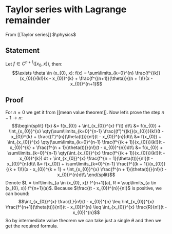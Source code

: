# Taylor series with Lagrange remainder
From [[Taylor series]]
$\physics$
## Statement
Let $f \in C^{n+1}([x_{0}, x])$, then:
$$\exists \theta \in (x_{0}, x): f(x) = \sum\limits_{k=0}^{n} \frac{f^{(k)}(x_{0})}{k!}(x - x_{0})^{k} + \frac{f^{(n+1)}(\theta)}{(n + 1)!}(x - x_{0})^{n+1}$$

## Proof
For $n = 0$ we get it from [[mean value theorem]]. Now let’s prove the step $n - 1 \to n$:
$$\begin{split}
f(x) &= f(x_{0}) + \int_{x_{0}}^{x} f'(t) dt\\
&= f(x_{0}) +  \int_{x_{0}}^{x} \qty(\sum\limits_{k=0}^{n-1} \frac{(f')^{(k)}(x_{0})}{k!}(t - x_{0})^{k} + \frac{(f')^{n}(\theta(t))}{n!}(t - x_{0})^{n})dt\\
&= f(x_{0}) +  \int_{x_{0}}^{x} \qty(\sum\limits_{k=0}^{n-1} \frac{f^{(k + 1)}(x_{0})}{k!}(t - x_{0})^{k} + \frac{f^{n + 1}(\theta(t))}{n!}(t - x_{0})^{n})dt\\
&= f(x_{0}) +  \sum\limits_{k=0}^{n-1} \qty(\int_{x_{0}}^{x} \frac{f^{(k + 1)}(x_{0})}{k!}(t - x_{0})^{k}) dt + \int_{x_{0}}^{x} \frac{f^{n + 1}(\theta(t))}{n!}(t - x_{0})^{n}dt\\
&= f(x_{0}) +  \sum\limits_{k=0}^{n-1} \frac{f^{(k + 1)}(x_{0})}{(k + 1)!}(x - x_{0})^{k + 1} + \int_{x_{0}}^{x} \frac{f^{n + 1}(\theta(t))}{n!}(t - x_{0})^{n}dt\\
\end{split}$$
Denote $L = \inf\limits_{a \in (x_{0}, x)} f^{n+1}(a), R = \sup\limits_{a \in (x_{0}, x)} f^{n+1}(a)$. Because $\frac{(t - x_{0})^{n}}{n!}$ is positive, we can bound:
$$\int_{x_{0}}^{x} \frac{L}{n!}(t - x_{0})^{n} \leq \int_{x_{0}}^{x} \frac{f^{n+1}(\theta(t))}{n!}(t - x_{0})^{n} \leq \int_{x_{0}}^{x} \frac{R}{n!}(t - x_{0})^{n}$$
So by intermediate value theorem we can take just a single $\theta$ and then we get the required formula.